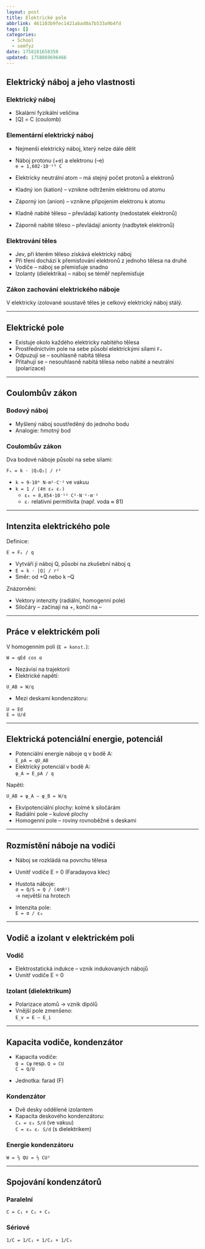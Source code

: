 ```yaml
---
layout: post
title: Elektrické pole
abbrlink: 461103b9fec1421abad0a7b533a9b4fd
tags: []
categories:
  - School
  - semfyz
date: 1758101658350
updated: 1758869696466
---
```


## Elektrický náboj a jeho vlastnosti

### Elektrický náboj

- Skalární fyzikální veličina
- \[Q] = C (coulomb)

### Elementární elektrický náboj

- Nejmenší elektrický náboj, který nelze dále dělit

- Náboj protonu (+e) a elektronu (–e)\
  `e = 1,602·10⁻¹⁹ C`

- Elektricky neutrální atom – má stejný počet protonů a elektronů

- Kladný ion (kation) – vznikne odtržením elektronu od atomu

- Záporný ion (anion) – vznikne připojením elektronu k atomu

- Kladně nabité těleso – převládají kationty (nedostatek elektronů)

- Záporně nabité těleso – převládají anionty (nadbytek elektronů)

### Elektrování těles

- Jev, při kterém těleso získává elektrický náboj
- Při tření dochází k přemisťování elektronů z jednoho tělesa na druhé
- Vodiče – náboj se přemisťuje snadno
- Izolanty (dielektrika) – náboj se téměř nepřemisťuje

### Zákon zachování elektrického náboje

V elektricky izolované soustavě těles je celkový elektrický náboj stálý.

***

## Elektrické pole

- Existuje okolo každého elektricky nabitého tělesa
- Prostřednictvím pole na sebe působí elektrickými silami `Fₑ`
- Odpuzují se – souhlasně nabitá tělesa
- Přitahují se – nesouhlasně nabitá tělesa nebo nabité a neutrální (polarizace)

***

## Coulombův zákon

### Bodový náboj

- Myšlený náboj soustředěný do jednoho bodu
- Analogie: hmotný bod

### Coulombův zákon

Dva bodové náboje působí na sebe silami:

```
Fₑ = k · |Q₁Q₂| / r²
```

- `k ≈ 9·10⁹ N·m²·C⁻²` ve vakuu
- `k = 1 / (4π ε₀ εᵣ)`
  - `ε₀ ≈ 8,854·10⁻¹² C²·N⁻¹·m⁻²`
  - `εᵣ` relativní permitivita (např. voda ≈ 81)

***

## Intenzita elektrického pole

Definice:

```
E = Fₑ / q
```

- Vytváří ji náboj Q, působí na zkušební náboj q
- `E = k · |Q| / r²`
- Směr: od +Q nebo k –Q

Znázornění:

- Vektory intenzity (radiální, homogenní pole)
- Siločáry – začínají na +, končí na –

***

## Práce v elektrickém poli

V homogenním poli (`E = konst.`):

```
W = qEd cos α
```

- Nezávisí na trajektorii
- Elektrické napětí:

```
U_AB = W/q
```

- Mezi deskami kondenzátoru:

```
U = Ed
E = U/d
```

***

## Elektrická potenciální energie, potenciál

- Potenciální energie náboje q v bodě A:\
  `E_pA = qU_AB`
- Elektrický potenciál v bodě A:\
  `φ_A = E_pA / q`

Napětí:

```
U_AB = φ_A – φ_B = W/q
```

- Ekvipotenciální plochy: kolmé k siločárám
- Radiální pole – kulové plochy
- Homogenní pole – roviny rovnoběžné s deskami

***

## Rozmístění náboje na vodiči

- Náboj se rozkládá na povrchu tělesa

- Uvnitř vodiče E = 0 (Faradayova klec)

- Hustota náboje:\
  `σ = Q/S = Q / (4πR²)`\
  → největší na hrotech

- Intenzita pole:\
  `E = σ / ε₀`

***

## Vodič a izolant v elektrickém poli

### Vodič

- Elektrostatická indukce – vznik indukovaných nábojů
- Uvnitř vodiče E = 0

### Izolant (dielektrikum)

- Polarizace atomů → vznik dipólů
- Vnější pole zmenšeno:\
  `E_v = E – E_i`

***

## Kapacita vodiče, kondenzátor

- Kapacita vodiče:\
  `Q = Cφ` resp. `Q = CU`\
  `C = Q/U`

- Jednotka: farad (F)

### Kondenzátor

- Dvě desky oddělené izolantem
- Kapacita deskového kondenzátoru:\
  `C₀ = ε₀ S/d` (ve vakuu)\
  `C = ε₀ εᵣ S/d` (s dielektrikem)

### Energie kondenzátoru

```
W = ½ QU = ½ CU²
```

***

## Spojování kondenzátorů

### Paralelní

```
C = C₁ + C₂ + C₃
```

### Sériové

```
1/C = 1/C₁ + 1/C₂ + 1/C₃
```
